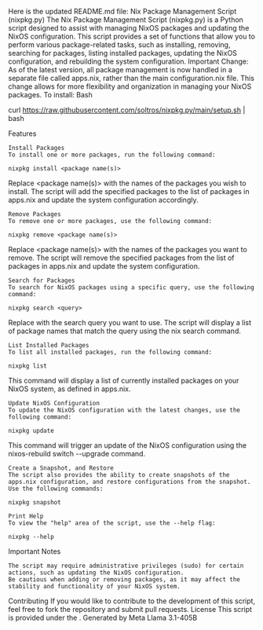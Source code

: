 Here is the updated README.md file:
Nix Package Management Script (nixpkg.py)
The Nix Package Management Script (nixpkg.py) is a Python script designed to assist with managing NixOS packages and updating the NixOS configuration. This script provides a set of functions that allow you to perform various package-related tasks, such as installing, removing, searching for packages, listing installed packages, updating the NixOS configuration, and rebuilding the system configuration.
Important Change: As of the latest version, all package management is now handled in a separate file called apps.nix, rather than the main configuration.nix file. This change allows for more flexibility and organization in managing your NixOS packages.
To install:
Bash

curl https://raw.githubusercontent.com/soltros/nixpkg.py/main/setup.sh | bash

Features

    Install Packages
    To install one or more packages, run the following command:

    nixpkg install <package name(s)>

Replace <package name(s)> with the names of the packages you wish to install. The script will add the specified packages to the list of packages in apps.nix and update the system configuration accordingly.

    Remove Packages
    To remove one or more packages, use the following command:

    nixpkg remove <package name(s)>

Replace <package name(s)> with the names of the packages you want to remove. The script will remove the specified packages from the list of packages in apps.nix and update the system configuration.

    Search for Packages
    To search for NixOS packages using a specific query, use the following command:

    nixpkg search <query>

Replace <query> with the search query you want to use. The script will display a list of package names that match the query using the nix search command.

    List Installed Packages
    To list all installed packages, run the following command:

    nixpkg list

This command will display a list of currently installed packages on your NixOS system, as defined in apps.nix.

    Update NixOS Configuration
    To update the NixOS configuration with the latest changes, use the following command:

    nixpkg update

This command will trigger an update of the NixOS configuration using the nixos-rebuild switch --upgrade command.

    Create a Snapshot, and Restore
    The script also provides the ability to create snapshots of the apps.nix configuration, and restore configurations from the snapshot. Use the following commands:

    nixpkg snapshot

    Print Help
    To view the "help" area of the script, use the --help flag:

    nixpkg --help

Important Notes

    The script may require administrative privileges (sudo) for certain actions, such as updating the NixOS configuration.
    Be cautious when adding or removing packages, as it may affect the stability and functionality of your NixOS system.

Contributing
If you would like to contribute to the development of this script, feel free to fork the repository and submit pull requests.
License
This script is provided under the .
Generated by Meta Llama 3.1-405B
